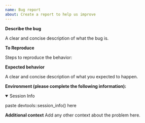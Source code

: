 ```yaml
---
name: Bug report
about: Create a report to help us improve
---
```

  
**Describe the bug**
  
  A clear and concise description of what the bug is.

**To Reproduce**
  
  Steps to reproduce the behavior:
  
**Expected behavior**
  
  A clear and concise description of what you expected to happen.

**Environment (please complete the following information):**

<details open>
<summary> Session Info </summary>  
  
  paste devtools::session_info() here
  
</details>

**Additional context**
  Add any other context about the problem here.